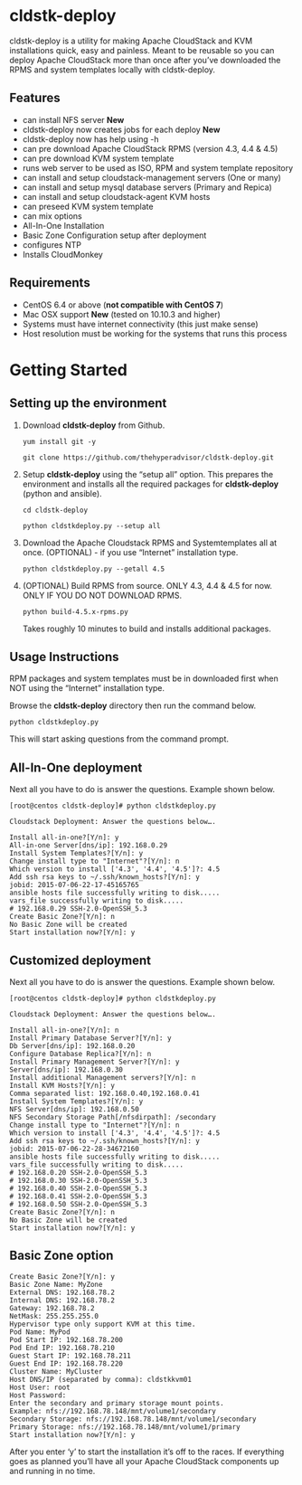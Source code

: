 cldstk-deploy
=============

cldstk-deploy is a utility for making Apache CloudStack and KVM  installations quick, easy and painless. Meant to be reusable so you can deploy Apache CloudStack more than once after you’ve downloaded the RPMS and system templates locally with cldstk-deploy.

## Features

- can install NFS server ****New****
- cldstk-deploy now creates jobs for each deploy ****New****
- cldstk-deploy now has help using -h
- can pre download Apache CloudStack RPMS (version 4.3, 4.4 & 4.5)
- can pre download KVM system template
- runs web server to be used as ISO, RPM and system template repository
- can install and setup cloudstack-management servers (One or many)
- can install and setup mysql database servers (Primary and Repica)
- can install and setup cloudstack-agent KVM hosts
- can preseed KVM system template
- can mix options
- All-In-One Installation
- Basic Zone Configuration setup after deployment
- configures NTP
- Installs CloudMonkey

## Requirements

- CentOS 6.4 or above (**not compatible with CentOS 7**)
- Mac OSX support ****New**** (tested on 10.10.3 and higher)
- Systems must have internet connectivity (this just make sense)
- Host resolution must be working for the systems that runs this process

# Getting Started

## Setting up the environment

1. Download **cldstk-deploy** from Github. 

    `yum install git -y`

    `git clone https://github.com/thehyperadvisor/cldstk-deploy.git`

2. Setup **cldstk-deploy** using the “setup all” option. This prepares the environment and installs all the required packages for **cldstk-deploy** (python and ansible).

    `cd cldstk-deploy`

    `python cldstkdeploy.py --setup all`

3. Download the Apache Cloudstack RPMS and Systemtemplates all at once. (OPTIONAL) - if you use “Internet” installation type. 

    `python cldstkdeploy.py --getall 4.5`

4. (OPTIONAL) Build RPMS from source. ONLY 4.3, 4.4 & 4.5 for now. ONLY IF YOU DO NOT DOWNLOAD RPMS.

    `python build-4.5.x-rpms.py`

   Takes roughly 10 minutes to build and installs additional packages.

## Usage Instructions

RPM packages and system templates must be in downloaded first when NOT using the “Internet” installation type.

Browse the **cldstk-deploy** directory then run the command below. 

    python cldstkdeploy.py

This will start asking questions from the command prompt.

## All-In-One deployment

Next all you have to do is answer the questions. Example shown below.
    
    [root@centos cldstk-deploy]# python cldstkdeploy.py
    
    Cloudstack Deployment: Answer the questions below….
    
    Install all-in-one?[Y/n]: y
    All-in-one Server[dns/ip]: 192.168.0.29
    Install System Templates?[Y/n]: y
    Change install type to "Internet"?[Y/n]: n
    Which version to install ['4.3', '4.4', '4.5']?: 4.5
    Add ssh rsa keys to ~/.ssh/known_hosts?[Y/n]: y
    jobid: 2015-07-06-22-17-45165765
    ansible hosts file successfully writing to disk.....
    vars_file successfully writing to disk.....
    # 192.168.0.29 SSH-2.0-OpenSSH_5.3
    Create Basic Zone?[Y/n]: n
    No Basic Zone will be created
    Start installation now?[Y/n]: y

## Customized deployment  

Next all you have to do is answer the questions. Example shown below.
    
    [root@centos cldstk-deploy]# python cldstkdeploy.py
    
    Cloudstack Deployment: Answer the questions below….
    
    Install all-in-one?[Y/n]: n
    Install Primary Database Server?[Y/n]: y
    Db Server[dns/ip]: 192.168.0.20
    Configure Database Replica?[Y/n]: n
    Install Primary Management Server?[Y/n]: y
    Server[dns/ip]: 192.168.0.30
    Install additional Management servers?[Y/n]: n
    Install KVM Hosts?[Y/n]: y
    Comma separated list: 192.168.0.40,192.168.0.41
    Install System Templates?[Y/n]: y
    NFS Server[dns/ip]: 192.168.0.50
    NFS Secondary Storage Path[/nfsdirpath]: /secondary
    Change install type to "Internet"?[Y/n]: n
    Which version to install ['4.3', '4.4', '4.5']?: 4.5
    Add ssh rsa keys to ~/.ssh/known_hosts?[Y/n]: y
    jobid: 2015-07-06-22-28-34672160
    ansible hosts file successfully writing to disk.....
    vars_file successfully writing to disk.....
    # 192.168.0.20 SSH-2.0-OpenSSH_5.3
    # 192.168.0.30 SSH-2.0-OpenSSH_5.3
    # 192.168.0.40 SSH-2.0-OpenSSH_5.3
    # 192.168.0.41 SSH-2.0-OpenSSH_5.3
    # 192.168.0.50 SSH-2.0-OpenSSH_5.3
    Create Basic Zone?[Y/n]: n
    No Basic Zone will be created
    Start installation now?[Y/n]: y

## Basic Zone option

    Create Basic Zone?[Y/n]: y
    Basic Zone Name: MyZone
    External DNS: 192.168.78.2
    Internal DNS: 192.168.78.2
    Gateway: 192.168.78.2
    NetMask: 255.255.255.0
    Hypervisor type only support KVM at this time.
    Pod Name: MyPod
    Pod Start IP: 192.168.78.200
    Pod End IP: 192.168.78.210
    Guest Start IP: 192.168.78.211
    Guest End IP: 192.168.78.220
    Cluster Name: MyCluster
    Host DNS/IP (separated by comma): cldstkkvm01
    Host User: root
    Host Password: 
    Enter the secondary and primary storage mount points.
    Example: nfs://192.168.78.148/mnt/volume1/secondary
    Secondary Storage: nfs://192.168.78.148/mnt/volume1/secondary
    Primary Storage: nfs://192.168.78.148/mnt/volume1/primary  
    Start installation now?[Y/n]: y
    
After you enter ‘y’ to start the installation it’s off to the races. If everything goes as planned you’ll have all your Apache CloudStack components up and running in no time.
